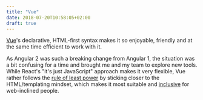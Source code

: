 ```yaml
---
title: "Vue"
date: 2018-07-20T10:58:05+02:00
draft: true
---
```


[Vue](https://vuejs.org/)'s declarative, HTML-first syntax makes it so enjoyable, friendly and at the same time efficient to work with it.

As Angular 2 was such a breaking change from Angular 1, the situation was a bit confusing for a time and brought me and my team to explore new tools. While React's "it's just JavaScript" approach makes it very flexible, Vue rather follows the [rule of least power](https://en.wikipedia.org/wiki/Rule_of_least_power) by sticking closer to the HTML/templating mindset, which makes it most suitable and [inclusive](../human-friendly-coding) for web-inclined people.
